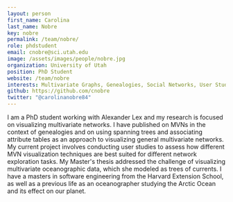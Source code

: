 ```yaml
---
layout: person
first_name: Carolina
last_name: Nobre
key: nobre
permalink: /team/nobre/
role: phdstudent
email: cnobre@sci.utah.edu
image: /assets/images/people/nobre.jpg
organization: University of Utah
position: PhD Student
website: /team/nobre
interests: Multivariate Graphs, Genealogies, Social Networks, User Studies
github: https://github.com/cnobre
twitter: "@carolinanobre84"
---
```




I am a PhD student working with Alexander Lex and my research is focused on visualizing multivariate networks. I have published on MVNs in the context of genealogies and on using spanning trees and associating attribute tables as an approach to visualizing general multivariate networks. My current project involves conducting user studies to assess how different MVN visualization techniques are best suited for different network exploration tasks. My Master's thesis addressed the challenge of visualizing multivariate oceanographic data, which she modeled as trees of currents. I have a masters in software engineering from the Harvard Extension School, as well as a previous life as an oceanographer studying the Arctic Ocean and its effect on our planet. 
